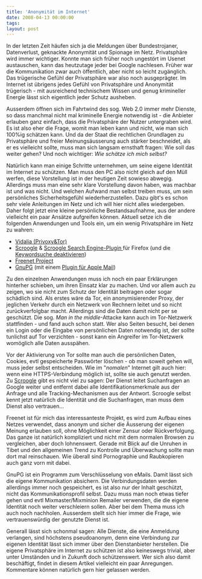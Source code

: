 ```yaml
---
title: 'Anonymität im Internet'
date: 2008-04-13 00:00:00 
tags: 
layout: post
---
```

In der letzten Zeit häufen sich ja die Meldungen über Bundestrojaner, Datenverlust, geknackte Anonymität und Spionage im Netz. Privatsphäre wird immer wichtiger. Konnte man sich früher noch ungestört im Usenet austauschen, kann das heutzutage jeder bei Google nachlesen. Früher war die Kommunikation zwar auch öffentlich, aber nicht so leicht zugänglich. Das trügerische Gefühl der Privatsphäre war also noch ausgeprägter.  Im Internet ist übrigens jedes Gefühl von Privatsphäre und Anonymität trügerisch - mit ausreichend technischem Wissen und genug krimineller Energie lässt sich eigentlich jeder Schutz ausheben.

Ausserdem öffnen sich im Fahrtwind des sog. Web 2.0 immer mehr Dienste, so dass manchmal nicht mal kriminelle Energie notwendig ist - die Anbieter erlauben ganz einfach, dass die Privatsphäre der Nutzer untergraben wird.  Es ist also eher die Frage, womit man leben kann und nicht, wie man sich 100%ig schätzen kann. Und da der Staat die rechtlichen Grundlagen zu Privatsphäre und freier Meinungsäusserung auch stärker beschneidet, als er es vielleicht sollte, muss man sich langsam ernsthaft fragen: Wie soll das weiter gehen?  Und noch wichtiger: <em>Wie schätze ich mich selbst?</em>

Natürlich kann man einige Schritte unternehmen, um seine eigene Identität im Internet zu schützen. Man muss den PC also nicht gleich auf den Müll werfen, diese Vorstellung ist in der heutigen Zeit sowieso abwegig. Allerdings muss man eine sehr klare Vorstellung davon haben, was machbar ist und was nicht. Und welchen Aufwand man selbst treiben muss, um sein persönliches Sicherheitsgefühl wiederherzustellen. Dazu gibt's es schon sehr viele Anleitungen im Netz und ich will hier nicht alles wiedergeben. Daher folgt jetzt eine kleine persönliche Bestandsaufnahme, aus der andere vielleicht ein paar Ansätze aufgreifen können.  Aktuell setze ich die folgenden Anwendungen und Tools ein, um ein wenig Privatsphäre im Netz zu wahren:

* <a href="http://www.torproject.org/">Vidalia (Privoxy&amp;Tor)</a>
* <a href="http://www.scroogle.org">Scroogle</a> &amp; <a href="http://jeffwinkler.net/2006/08/11/firefox-search-plugins-scroogle-pythondocs-javablogs/">Scroogle Search Engine-Plugin </a>für Firefox (und die <a href="http://www.googletutor.com/2007/12/29/disabling-googles-lucky-search-in-mozilla-firefox/">Keywordsuche deaktivieren</a>)
* <a href="http://freenetproject.org/">Freenet Project</a>
* <a href="http://www.gnupg.org/">GnuPG</a> (mit einem <a href="http://www.sente.ch/software/GPGMail/English.lproj/GPGMail.html">Plugin für Apple Mail</a>)

Zu den einzelnen Anwendungen muss ich noch ein paar Erklärungen hinterher schieben, um ihren Einsatz klar zu machen. Und vor allem auch zu zeigen, wo sie nicht zum Schutz der Identität beitragen oder sogar schädlich sind.  Als erstes wäre da Tor, ein anonymisierender Proxy, der jeglichen Verkehr durch ein Netzwerk von Rechnern leitet und so nicht zurückverfolgbar macht. Allerdings sind die Daten damit nicht per se geschützt. Die sog. <em>Man in the middle</em>-Attacke kann auch im Tor-Netzwerk stattfinden - und fand auch schon statt. Wer also Seiten besucht, bei denen ein Login oder die Eingabe von persönlichen Daten notwendig ist, der sollte tunlichst auf Tor verzichten - sonst kann ein Angreifer im Tor-Netzwerk womöglich alle Daten ausspähen.

Vor der Aktivierung von Tor sollte man auch die persönlichen Daten, Cookies, evtl gespeicherte Passwörter löschen - ob man soweit gehen will, muss jeder selbst entscheiden. Wie im "<em>nomalen</em>" Internet gilt auch hier: wenn eine HTTPS-Verbindung möglich ist, sollte sie auch genutzt werden.  Zu <a href="http://www.scroogle.org">Scroogle</a> gibt es nicht viel zu sagen: Der Dienst leitet Suchanfragen an Google weiter und entfernt dabei alle Identifikationsmerkmale aus der Anfrage und alle Tracking-Mechanismen aus der Antwort. Scroogle selbst kennt jetzt natürlich die Identität und die Suchanfragen, man muss dem Dienst also vertrauen...

Freenet ist für mich das interessanteste Projekt, es wird zum Aufbau eines Netzes verwendet, dass anonym und sicher die Äusserung der eigenen Meinung erlauben soll, ohne Möglichkeit einer Zensur oder Rückverfolgung. Das ganze ist natürlich kompliziert und nicht mit dem normalen Browsen zu vergleichen, aber doch lohnenswert. Gerade mit Blick auf die Unruhen in Tibet und den allgemeinen Trend zu Kontrolle und Überwachung sollte man dort mal reinschauen. Wie überall sind Pornographie und Raubkopieren auch ganz vorn mit dabei.

GnuPG ist ein Programm zum Verschlüsselung von eMails. Damit lässt sich die eigene Kommunikation absichern. Die Verbindungsdaten werden allerdings immer noch gespeichert, es ist also nur der Inhalt geschützt, nicht das Kommunikationsprofil selbst. Dazu muss man noch etwas tiefer gehen und evtl Mixmaster/Mixminion Remailer verwenden, die die eigene Identität noch weiter verschleiern sollen. Aber bei dem Thema muss ich auch noch nachholen. Ausserdem stellt sich hier immer die Frage, wie vertrauenswürdig der genutzte Dienst ist.

Generall lässt sich schonmal sagen: Alle Dienste, die eine Anmeldung verlangen, sind höchstens pseudoanonym, denn eine Verbindung zur eigenen Identität lässt sich immer über den Dienstanbieter herstellen.  Die eigene Privatsphäre im Internet zu schützen ist also keineswegs trivial, aber unter Umständen und in Zukunft doch schützenswert. Wer sich also damit beschäftigt, findet in diesem Artikel vielleicht ein paar Anregungen. Kommentare können natürlich gern hier gelassen werden.


